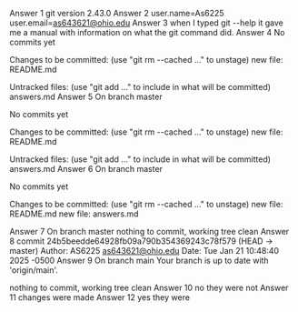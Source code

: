 Answer 1 git version 2.43.0
Answer 2 user.name=As6225
user.email=as643621@ohio.edu
Answer 3 when I typed git --help it gave me a manual with information on what the git command did.
Answer 4 No commits yet

Changes to be committed:
  (use "git rm --cached <file>..." to unstage)
        new file:   README.md

Untracked files:
  (use "git add <file>..." to include in what will be committed)
        answers.md
Answer 5
On branch master

No commits yet

Changes to be committed:
  (use "git rm --cached <file>..." to unstage)
        new file:   README.md

Untracked files:
  (use "git add <file>..." to include in what will be committed)
        answers.md
Answer 6 
On branch master

No commits yet

Changes to be committed:
  (use "git rm --cached <file>..." to unstage)
        new file:   README.md
        new file:   answers.md

Answer 7
On branch master
nothing to commit, working tree clean
Answer 8 
commit 24b5beedde64928fb09a790b354369243c78f579 (HEAD -> master)
Author: AS6225 <as643621@ohio.edu>
Date:   Tue Jan 21 10:48:40 2025 -0500
Answer 9 
On branch main
Your branch is up to date with 'origin/main'.

nothing to commit, working tree clean
Answer 10 no they were not
Answer 11 changes were made
Answer 12 yes they were

